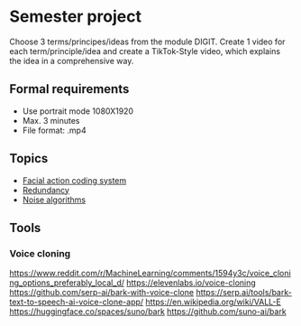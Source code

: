 # Semester project

Choose 3 terms/principes/ideas from the module DIGIT.
Create 1 video for each term/principle/idea and create a TikTok-Style video, which explains the idea in a comprehensive way.

## Formal requirements

- Use portrait mode 1080X1920
- Max. 3 minutes
- File format: .mp4

## Topics

- [Facial action coding system](facs)
- [Redundancy](redundancy)
- [Noise algorithms](noisealgorithms)

## Tools

### Voice cloning

https://www.reddit.com/r/MachineLearning/comments/1594y3c/voice_cloning_options_preferably_local_d/
https://elevenlabs.io/voice-cloning
https://github.com/serp-ai/bark-with-voice-clone
https://serp.ai/tools/bark-text-to-speech-ai-voice-clone-app/
https://en.wikipedia.org/wiki/VALL-E
https://huggingface.co/spaces/suno/bark
https://github.com/suno-ai/bark